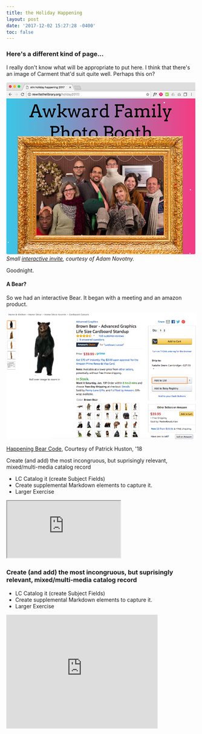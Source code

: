 ```yaml
---
title: the Holiday Happening
layout: post
date: '2017-12-02 15:27:28 -0400'
toc: false
---
```

### Here's a different kind of page...

I really don't know what will be appropriate to put here.  I think that there's an image of Carment that'd suit quite well.  Perhaps this on?

![2017 Invitation, including faculty photobooth from the first Happening, 2015](/assets/img/Happening.jpg)
_Small [interactive invite](http://rewritethelibrary.org/holiday2017/), courtesy of Adam Novotny._

 Goodnight.

#### A Bear?

 So we had an interactive Bear.  It began with a meeting and an amazon product.

![photo of carmen papalia talk, Olin college Library 2015](/assets/img/theBear.png)

 [Happening Bear Code](https://github.com/phuston/holidaybear), Courtesy of Patrick Huston, '18

 Create (and add) the most incongruous, but suprisingly relevant, mixed/multi-media catalog record

* LC Catalog it (create Subject Fields)
* Create supplemental Markdown elements to capture it.
* Larger Exercise

<iframe src="https://docs.google.com/spreadsheets/d/e/2PACX-1vQM91QzbRmFrAvQUkpM0UyMhIxirKO57ENSSjFuIN7ul04p6Yju-03-tbGzGIcW6zykRRsC1vGBxxvN/pubhtml?gid=0&amp;single=true&amp;widget=true&amp;headers=false"></iframe>

### Create (and add) the most incongruous, but suprisingly relevant, mixed/multi-media catalog record

* LC Catalog it (create Subject Fields)
* Create supplemental Markdown elements to capture it.
* Larger Exercise

<iframe src="https://player.vimeo.com/video/248514938?color=ff0179&title=0&byline=0&portrait=0" width="400" height="300" frameborder="0" webkitallowfullscreen mozallowfullscreen allowfullscreen></iframe>
